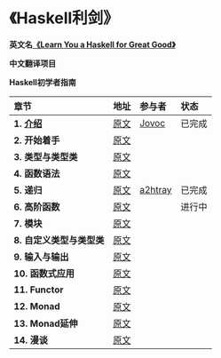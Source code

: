 # 《Haskell利剑》

**英文名[《Learn You a Haskell for Great Good》](http://learnyouahaskell.com)**

**中文翻译项目**

**Haskell初学者指南**

|章节|地址|参与者|状态|
|:---|:---|:---|:---|
|**1. [介绍](第一章.介绍.md)**|[原文](http://learnyouahaskell.com/introduction)|[Jovoc](https://github.com/Jovoc)|已完成|
|**2. 开始着手**|[原文](http://learnyouahaskell.com/starting-out)|||
|**3. 类型与类型类**|[原文](http://learnyouahaskell.com/types-and-typeclasses)|||
|**4. 函数语法**|[原文](http://learnyouahaskell.com/syntax-in-functions)|||
|**5. 递归**|[原文](http://learnyouahaskell.com/recursion)|[a2htray](https://github.com/a2htray)|已完成|
|**6. 高阶函数**|[原文](http://learnyouahaskell.com/higher-order-functions)||进行中|
|**7. 模块**|[原文](http://learnyouahaskell.com/modules)|||
|**8. 自定义类型与类型类**|[原文](http://learnyouahaskell.com/making-our-own-types-and-typeclasses)|||
|**9. 输入与输出**|[原文](http://learnyouahaskell.com/input-and-output)|||
|**10. 函数式应用**|[原文](http://learnyouahaskell.com/functionally-solving-problems)|||
|**11. Functor**|[原文](http://learnyouahaskell.com/functors-applicative-functors-and-monoids)|||
|**12. Monad**|[原文](http://learnyouahaskell.com/a-fistful-of-monads)|||
|**13. Monad延伸**|[原文](http://learnyouahaskell.com/for-a-few-monads-more)|||
|**14. 漫谈**|[原文](http://learnyouahaskell.com/zippers)|||